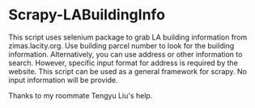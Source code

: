 # Scrapy-LABuildingInfo
This script uses selenium package to grab LA building information from zimas.lacity.org.
Use building parcel number to look for the building information. Alternatively, you can use address or other information to search. However, specific input format for address is required by the website. 
This script can be used as a general framework for scrapy. 
No input information will be provide. 

Thanks to my roommate Tengyu Liu's help. 
